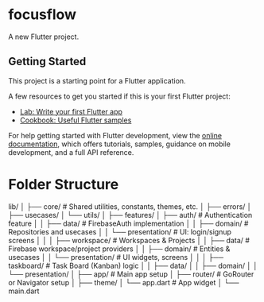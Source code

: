 # focusflow

A new Flutter project.

## Getting Started

This project is a starting point for a Flutter application.

A few resources to get you started if this is your first Flutter project:

- [Lab: Write your first Flutter app](https://docs.flutter.dev/get-started/codelab)
- [Cookbook: Useful Flutter samples](https://docs.flutter.dev/cookbook)

For help getting started with Flutter development, view the
[online documentation](https://docs.flutter.dev/), which offers tutorials,
samples, guidance on mobile development, and a full API reference.

# Folder Structure

lib/
│
├── core/                        # Shared utilities, constants, themes, etc.
│   ├── errors/
│   ├── usecases/
│   └── utils/
│
├── features/
│   ├── auth/                    # Authentication feature
│   │   ├── data/                # FirebaseAuth implementation
│   │   ├── domain/              # Repositories and usecases
│   │   └── presentation/        # UI: login/signup screens
│   │
│   ├── workspace/               # Workspaces & Projects
│   │   ├── data/                # Firebase workspace/project providers
│   │   ├── domain/              # Entities & usecases
│   │   └── presentation/        # UI widgets, screens
│   │
│   ├── taskboard/              # Task Board (Kanban) logic
│   │   ├── data/
│   │   ├── domain/
│   │   └── presentation/
│
├── app/                        # Main app setup
│   ├── router/                 # GoRouter or Navigator setup
│   ├── theme/
│   └── app.dart                # App widget
│
└── main.dart

